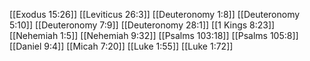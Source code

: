 [[Exodus 15:26]]
[[Leviticus 26:3]]
[[Deuteronomy 1:8]]
[[Deuteronomy 5:10]]
[[Deuteronomy 7:9]]
[[Deuteronomy 28:1]]
[[1 Kings 8:23]]
[[Nehemiah 1:5]]
[[Nehemiah 9:32]]
[[Psalms 103:18]]
[[Psalms 105:8]]
[[Daniel 9:4]]
[[Micah 7:20]]
[[Luke 1:55]]
[[Luke 1:72]]
